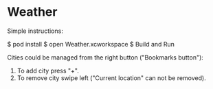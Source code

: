 # Weather

Simple instructions:

$ pod install
$ open Weather.xcworkspace
$ Build and Run

Cities could be managed from the right button ("Bookmarks button"):
1. To add city press "+".
2. To remove city swipe left ("Current location" can not be removed).
